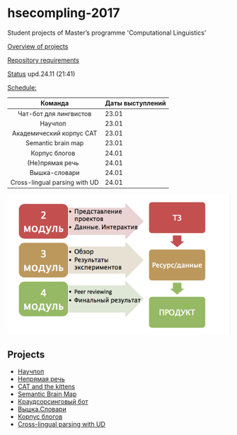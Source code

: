 # hsecompling-2017
Student projects of Master’s programme 'Computational Linguistics'

[Overview of projects](https://drive.google.com/drive/folders/0By_EeIOyAYzoWTBBN1FETHVVd3c?usp=sharing)

[Repository requirements](https://docs.google.com/document/d/1FTWZGQ27T3_2CKVMz4JMvXKGoEMvtdR8EW16YFclyHY/edit?usp=sharing)

[Status](https://docs.google.com/spreadsheets/d/1A5cHHWXk2tfav_quHGTuvo3o89bv5cpRqN72CjPfV4Y/edit?usp=sharing) upd.24.11 (21:41)

[Schedule:](https://docs.google.com/spreadsheets/d/1MRXg5dPZTSMCf12A1EUHafZo3qPTgteulERBFhkOO0k/edit?usp=sharing) 


| Команда                       | Даты выступлений   |
| :---------------------------: |:-------------------| 
| Чат-бот для лингвистов        | 23.01              | 
| Научпоп                       | 23.01              | 
| Академический корпус CAT      | 23.01              |
| Semantic brain map            | 23.01              | 
| Корпус блогов                 | 24.01              | 
| (Не)прямая речь               | 24.01              | 
| Вышка-словари                 | 24.01              |  
| Cross-lingual parsing with UD | 24.01              | 

![alt text](https://github.com/haniani/geo/blob/master/year.png "Year")

Projects
--------
* [Научпоп](https://github.com/ana-kuznetsova/Popular-Sience-Texts-Compling-research)
* [Непрямая речь](https://github.com/DanilSko/speech)
* [CAT and the kittens](https://github.com/MariaFjodorowa/catandthekittens)
* [Semantic Brain Map](https://github.com/bakarov/semantic-brain-map)
* [Краудсорсинговый бот](https://github.com/helmeton/crowdsourcingmarkup)
* [Вышка.Словари](https://github.com/semenovabnl/hse.dictionaries.git)
* [Корпус блогов](https://github.com/BasilisAndr/blogs)
* [Cross-lingual parsing with UD](https://github.com/ftyers/cross-lingual-parsing)
